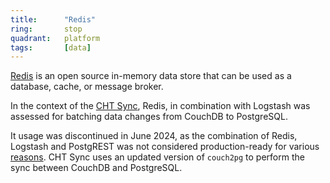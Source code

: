 ```yaml
---
title:      "Redis"
ring:       stop
quadrant:   platform
tags:       [data]
---
```


[Redis](https://redis.io/) is an open source in-memory data store that can be used as a database, cache, or message broker.

In the context of the [CHT Sync](https://github.com/medic/cht-sync), Redis, in combination with Logstash was assessed for batching data changes from CouchDB to PostgreSQL.


It usage was discontinued in June 2024, as the combination of Redis, Logstash and PostgREST was not considered production-ready for various [reasons](https://github.com/medic/cht-sync/issues/107). CHT Sync uses an updated version of `couch2pg` to perform the sync between CouchDB and PostgreSQL.